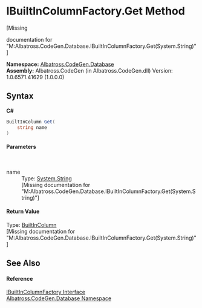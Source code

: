 # IBuiltInColumnFactory.Get Method 
 

\[Missing <summary> documentation for "M:Albatross.CodeGen.Database.IBuiltInColumnFactory.Get(System.String)"\]

**Namespace:**&nbsp;<a href="N_Albatross_CodeGen_Database.md">Albatross.CodeGen.Database</a><br />**Assembly:**&nbsp;Albatross.CodeGen (in Albatross.CodeGen.dll) Version: 1.0.6571.41629 (1.0.0.0)

## Syntax

**C#**<br />
``` C#
BuiltInColumn Get(
	string name
)
```


#### Parameters
&nbsp;<dl><dt>name</dt><dd>Type: <a href="http://msdn2.microsoft.com/en-us/library/s1wwdcbf" target="_blank">System.String</a><br />\[Missing <param name="name"/> documentation for "M:Albatross.CodeGen.Database.IBuiltInColumnFactory.Get(System.String)"\]</dd></dl>

#### Return Value
Type: <a href="T_Albatross_CodeGen_Database_BuiltInColumn.md">BuiltInColumn</a><br />\[Missing <returns> documentation for "M:Albatross.CodeGen.Database.IBuiltInColumnFactory.Get(System.String)"\]

## See Also


#### Reference
<a href="T_Albatross_CodeGen_Database_IBuiltInColumnFactory.md">IBuiltInColumnFactory Interface</a><br /><a href="N_Albatross_CodeGen_Database.md">Albatross.CodeGen.Database Namespace</a><br />
